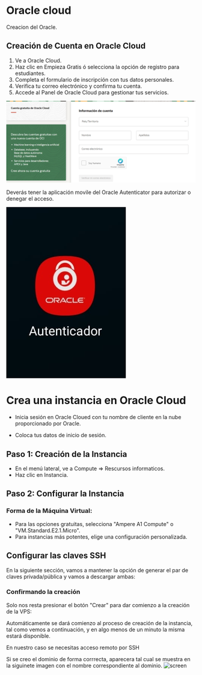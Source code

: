 # Oracle cloud

Creacion del Oracle.

## Creación de Cuenta en Oracle Cloud
1. Ve a Oracle Cloud.
2. Haz clic en Empieza Gratis ó selecciona la opción de registro para estudiantes.
3. Completa el formulario de inscripción con tus datos personales.
4. Verifica tu correo electrónico y confirma tu cuenta.
5. Accede al Panel de Oracle Cloud para gestionar tus servicios.

![screen](https://github.com/Snapshotss/Snapshotss.github.io/blob/main/Oracle%20Cloud/Oracle.png)

Deverás tener la aplicación movile del Oracle Autenticator para autorizar o denegar el acceso.

![screen](https://github.com/Snapshotss/Snapshotss.github.io/blob/main/Oracle%20Cloud/Oraclemov.jpeg)

# Crea una instancia en Oracle Cloud
* Inicia sesión en Oracle Cloued con tu nombre de cliente en la nube proporcionado por Oracle.

* Coloca tus datos de inicio de sesión.

## Paso 1: Creación de la Instancia
* En el menú lateral, ve a Compute ⇒ Rescursos informaticos.
* Haz clic en Instancia.

## Paso 2: Configurar la Instancia
### Forma de la Máquina Virtual:
* Para las opciones gratuitas, selecciona "Ampere A1 Compute" o "VM.Standard.E2.1.Micro".
* Para instancias más potentes, elige una configuración personalizada.
## Configurar las claves SSH
En la siguiente sección, vamos a mantener la opción de generar el par de claves privada/pública y vamos a descargar ambas:

### Confirmando la creación
Solo nos resta presionar el botón "Crear" para dar comienzo a la creación de la VPS:

Automáticamente se dará comienzo al proceso de creación de la instancia, tal como vemos a continuación, y en algo menos de un minuto la misma estará disponible.

En nuestro caso se necesitas acceso remoto por SSH

Si se creo el dominio de forma corrrecta, aparecera tal cual se muestra en la siguinete imagen con el nombre correspondiente al dominio.
![screen]()
